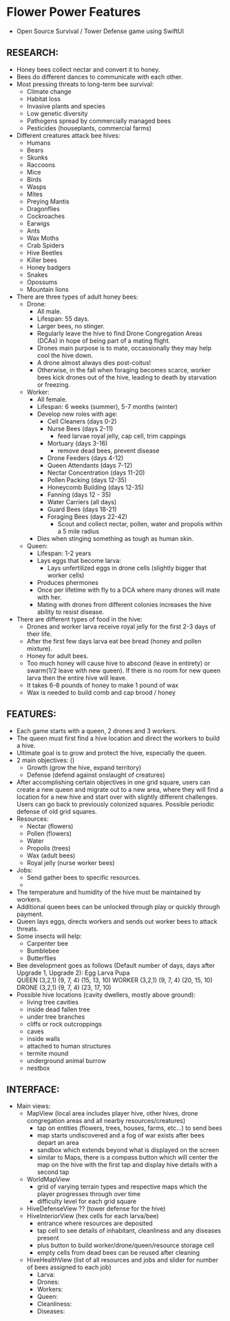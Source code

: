 #  Flower Power Features

- Open Source Survival / Tower Defense game using SwiftUI

## RESEARCH:

- Honey bees collect nectar and convert it to honey.
- Bees do different dances to communicate with each other.
- Most pressing threats to long-term bee survival:
    - Climate change
    - Habitat loss
    - Invasive plants and species
    - Low genetic diversity
    - Pathogens spread by commercially managed bees
    - Pesticides (houseplants, commercial farms)
- Different creatures attack bee hives:
    - Humans
    - Bears
    - Skunks
    - Raccoons
    - Mice
    - Birds
    - Wasps
    - Mites
    - Preying Mantis
    - Dragonflies
    - Cockroaches
    - Earwigs
    - Ants
    - Wax Moths
    - Crab Spiders
    - Hive Beetles
    - Killer bees
    - Honey badgers
    - Snakes
    - Opossums
    - Mountain lions
- There are three types of adult honey bees:
    - Drone:
        - All male.
        - Lifespan: 55 days.
        - Larger bees, no stinger.
        - Regularly leave the hive to find Drone Congregation Areas (DCAs) in hope of being part of a mating flight.
        - Drones main purpose is to mate, occassionally they may help cool the hive down.
        - A drone almost always dies post-coitus!
        - Otherwise, in the fall when foraging becomes scarce, worker bees kick drones out of the hive, leading to death by starvation or freezing.
    - Worker:
        - All female.
        - Lifespan: 6 weeks (summer), 5-7 months (winter)
        - Develop new roles with age:
            - Cell Cleaners (days 0-2)
            - Nurse Bees (days 2-11)
                - feed larvae royal jelly, cap cell, trim cappings
            - Mortuary (days 3-16)
                - remove dead bees, prevent disease
            - Drone Feeders (days 4-12)
            - Queen Attendants (days 7-12)
            - Nectar Concentration (days 11-20)
            - Pollen Packing (days 12-35)
            - Honeycomb Building (days 12-35)
            - Fanning (days 12 - 35)
            - Water Carriers (all days)
            - Guard Bees (days 18-21)
            - Foraging Bees (days 22-42)
                - Scout and collect nectar, pollen, water and propolis within a 5 mile radius
        - Dies when stinging something as tough as human skin.
    - Queen:
        - Lifespan: 1-2 years
        - Lays eggs that become larva:
            - Lays unfertilized eggs in drone cells (slightly bigger that worker cells)
        - Produces phermones
        - Once per lifetime with fly to a DCA where many drones will mate with her.
        - Mating with drones from different colonies increases the hive ability to resist disease.
- There are different types of food in the hive:
    - Drones and worker larva receive royal jelly for the first 2-3 days of their life.
    - After the first few days larva eat bee bread (honey and pollen mixture).
    - Honey for adult bees.
    - Too much honey will cause hive to abscond (leave in entirety) or swarm(1/2 leave with new queen). If there is no room for new queen larva then the entire hive will leave.
    - It takes 6-8 pounds of honey to make 1 pound of wax
    - Wax is needed to build comb and cap brood / honey

## FEATURES:

- Each game starts with a queen, 2 drones and 3 workers.
- The queen must first find a hive location and direct the workers to build a hive.
- Ultimate goal is to grow and protect the hive, especially the queen.
- 2 main objectives: ()
    - Growth (grow the hive, expand territory)
    - Defense (defend against onslaught of creatures)
- After accomplishing certain objectives in one grid square, users can create a new queen and migrate out to a new area, where they will find a location for a new hive and start over with slightly different challenges. Users can go back to previously colonized squares. Possible periodic defense of old grid squares.
- Resources:
    - Nectar (flowers)
    - Pollen (flowers)
    - Water
    - Propolis (trees)
    - Wax (adult bees)
    - Royal jelly (nurse worker bees)
- Jobs:
    - Send gather bees to specific resources.
    - 
- The temperature and humidity of the hive must be maintained by workers.
- Additional queen bees can be unlocked through play or quickly through payment.
- Queen lays eggs, directs workers and sends out worker bees to attack threats.
- Some insects will help:
    - Carpenter bee
    - Bumblebee
    - Butterflies
- Bee development goes as follows (Default number of days, days after Upgrade 1, Upgrade 2):
            Egg         Larva       Pupa         
    QUEEN   (3,2,1)     (9, 7, 4)   (15, 13, 10)
    WORKER  (3,2,1)     (9, 7, 4)   (20, 15, 10)
    DRONE   (3,2,1)     (9, 7, 4)   (23, 17, 10)
- Possible hive locations (cavity dwellers, mostly above ground):
    - living tree cavities
    - inside dead fallen tree
    - under tree branches
    - cliffs or rock outcroppings
    - caves
    - inside walls
    - attached to human structures
    - termite mound
    - underground animal burrow
    - nestbox

## INTERFACE: 

- Main views:
    - MapView (local area includes player hive, other hives, drone congregation areas and all nearby resources/creatures)
        - tap on entities (flowers, trees, houses, farms, etc...) to send bees
        - map starts undiscovered and a fog of war exists after bees depart an area
        - sandbox which extends beyond what is displayed on the screen
        - similar to Maps, there is a compass button which will center the map on the hive with the first tap and display hive details with a second tap
    - WorldMapView
        - grid of varying terrain types and respective maps which the player progresses through over time
        - difficulty level for each grid square
    - HiveDefenseView ?? (tower defense for the hive)
    - HiveInteriorView (hex cells for each larva/bee)
        - entrance where resources are deposited
        - tap cell to see details of inhabitant, cleanliness and any diseases present
        - plus button to build worker/drone/queen/resource storage cell
        - empty cells from dead bees can be reused after cleaning
    - HiveHealthView (list of all resources and jobs and slider for number of bees assigned to each job)
        - Larva:
        - Drones:
        - Workers:
        - Queen:
        - Cleanliness:
        - Diseases:


